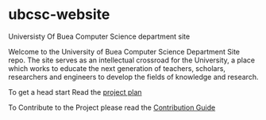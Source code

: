 # ubcsc-website
Universisty Of Buea Computer Science department site


Welcome to the University of Buea Computer Science Department Site repo. The site serves
as an intellectual crossroad for the University, a place which works to educate the next
generation of teachers, scholars, researchers and engineers to develop the fields of
knowledge and research.

To get a head start Read the [project plan](https://github.com/ubcsc/ubcsc-website/wiki/Poject-proposal)

To Contribute to the Project please read the [Contribution Guide](https://github.com/ubcsc/ubcsc-website/blob/master/CONTRIBUTING.md)
